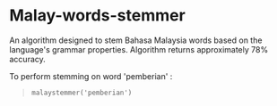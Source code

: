 # Malay-words-stemmer
An algorithm designed to stem Bahasa Malaysia words based on the language's grammar properties. Algorithm returns approximately 78% accuracy.

To perform stemming on word 'pemberian' :
> ``` malaystemmer('pemberian') ```
